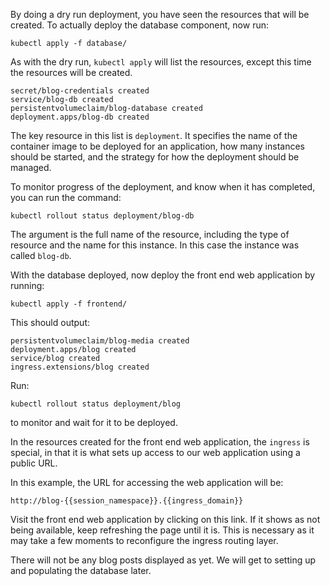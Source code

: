 By doing a dry run deployment, you have seen the resources that will be created. To actually deploy the database component, now run:

```execute
kubectl apply -f database/
```

As with the dry run, `kubectl apply` will list the resources, except this time the resources will be created.

```
secret/blog-credentials created
service/blog-db created
persistentvolumeclaim/blog-database created
deployment.apps/blog-db created
```

The key resource in this list is `deployment`. It specifies the name of the container image to be deployed for an application, how many instances should be started, and the strategy for how the deployment should be managed.

To monitor progress of the deployment, and know when it has completed, you can run the command:

```execute
kubectl rollout status deployment/blog-db
```

The argument is the full name of the resource, including the type of resource and the name for this instance. In this case the instance was called `blog-db`.

With the database deployed, now deploy the front end web application by running:

```execute
kubectl apply -f frontend/
```

This should output:

```
persistentvolumeclaim/blog-media created
deployment.apps/blog created
service/blog created
ingress.extensions/blog created
```

Run:

```execute
kubectl rollout status deployment/blog
```

to monitor and wait for it to be deployed.

In the resources created for the front end web application, the `ingress` is special, in that it is what sets up access to our web application using a public URL.

In this example, the URL for accessing the web application will be:

```dashboard:open-url
http://blog-{{session_namespace}}.{{ingress_domain}}
```

Visit the front end web application by clicking on this link. If it shows as not being available, keep refreshing the page until it is. This is necessary as it may take a few moments to reconfigure the ingress routing layer.

There will not be any blog posts displayed as yet. We will get to setting up and populating the database later.
